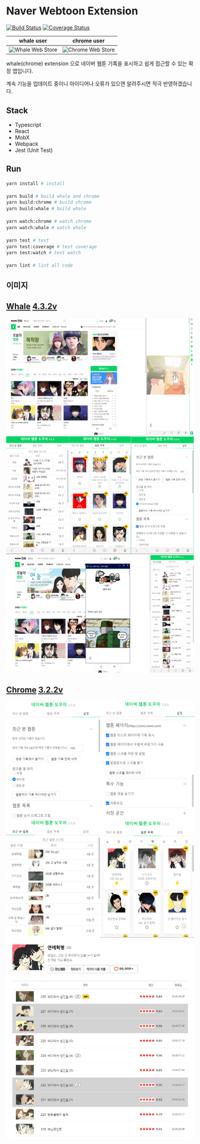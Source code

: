 # Naver Webtoon Extension

[![Build Status](https://travis-ci.org/tbvjaos510/naver-webtoon-history.svg?branch=master)](https://travis-ci.org/tbvjaos510/naver-webtoon-history)
[![Coverage Status](https://coveralls.io/repos/github/tbvjaos510/naver-webtoon-history/badge.svg?branch=master)](https://coveralls.io/github/tbvjaos510/naver-webtoon-history?branch=master)

| whale user                                                                                 | chrome user                                                                                                                        |
| ------------------------------------------------------------------------------------------ | ---------------------------------------------------------------------------------------------------------------------------------- |
| ![Whale Web Store](https://img.shields.io/badge/whale-21675-brightgreen?style=flat-square) | ![Chrome Web Store](https://img.shields.io/chrome-web-store/users/pkingjioiemgjlbklighjcicnjgjckok?label=chrome&style=flat-square) |

whale(chrome) extension 으로 네이버 웹툰 기록을 표시하고 쉽게 접근할 수 있는 확장 앱입니다.

계속 기능을 업데이트 중이니 아이디어나 오류가 있으면 알려주시면 적극 반영하겠습니다.

## Stack

- Typescript
- React
- MobX
- Webpack
- Jest (Unit Test)

## Run

```sh
yarn install # install

yarn build # build whale and chrome
yarn build:chrome # build chrome
yarn build:whale # build whale

yarn watch:chrome # watch chrome
yarn watch:whale # watch whale

yarn test # test
yarn test:coverage # test coverage
yarn test:watch # test watch

yarn lint # lint all code
```

## 이미지

## [Whale](https://store.whale.naver.com/detail/nmambboikkfejkgloppiejnhhohbaaem) [4.3.2v](https://github.com/tbvjaos510/naver-webtoon-history/releases/tag/whale-4.3.2)

<img src="README-image/5.png" style="width:900px">

<img src="README-image/6.png" style="width:900px">

<img src="README-image/7.PNG" style="width:900px">

## [Chrome](https://chrome.google.com/webstore/detail/naver-webtoon-extensions/pkingjioiemgjlbklighjcicnjgjckok?hl=ko) [3.2.2v](https://github.com/tbvjaos510/naver-webtoon-history/releases/tag/chrome-3.2.2)

<img src="README-image/4.png">

<img src="README-image/3.png">

<img src="README-image/1.png">
